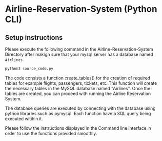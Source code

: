
# Airline-Reservation-System (Python CLI)

## Setup instructions

Please execute the following command in the Airline-Reservation-System Directory after makign sure that your mysql server has a database named ```Airlines```. 

```bash
python3 source_code.py
```

The code consists a function create_tables() for the creation of required tables for example flights, passengers, tickets, etc. 
This function will create the necessary tables in the MySQL database named "Airlines". 
Once the tables are created, you can proceed with running the Airline Reservation System. 

The database queries are executed by connecting with the database using python libraries such as pymysql. 
Each function have a SQL query being executed witihin it.  

Please follow the instructions displayed in the Command line interface in order to use the functions provided smoothly.


